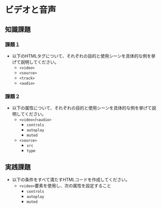 # ビデオと音声

## 知識課題

### 課題１

- 以下のHTMLタグについて、それぞれの目的と使用シーンを具体的な例を挙げて説明してください。
  - `<video>`
  - `<source>`
  - `<track>`
  - `<audio>`

### 課題２

- 以下の属性について、それぞれの目的と使用シーンを具体的な例を挙げて説明してください。
  - `<video>`/`<audio>`
    - `controls`
    - `autoplay`
    - `muted`
  - `<source>`
    - `src`
    - `type`

## 実践課題

- 以下の条件をすべて満たすHTMLコードを作成してください。
  - `<video>`要素を使用し、次の属性を設定すること
    - `controls`
    - `autoplay`
    - `muted`
